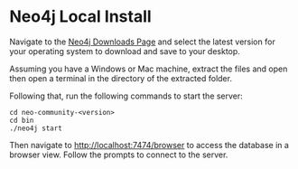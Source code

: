 # Neo4j Local Install

Navigate to the [Neo4j Downloads Page](https://neo4j.com/download-center/#community) and select the latest version for your operating system to download and save to your desktop.

Assuming you have a Windows or Mac machine, extract the files and open then open a terminal in the directory of the extracted folder.

Following that, run the following commands to start the server:
```shell
cd neo-community-<version>
cd bin
./neo4j start
```

Then navigate to [http://localhost:7474/browser](http://localhost:7474/browser) to access the database in a browser view. Follow the prompts to connect to the server.